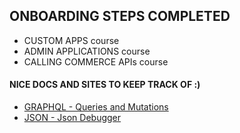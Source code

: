 ## ONBOARDING STEPS COMPLETED

- CUSTOM APPS course
- ADMIN APPLICATIONS course 
- CALLING COMMERCE APIs course

#### NICE DOCS AND SITES TO KEEP TRACK OF :)
- [GRAPHQL - Queries and Mutations](https://graphql.org/learn/queries/)
- [JSON - Json Debugger](hhttps://jwt.io/)
